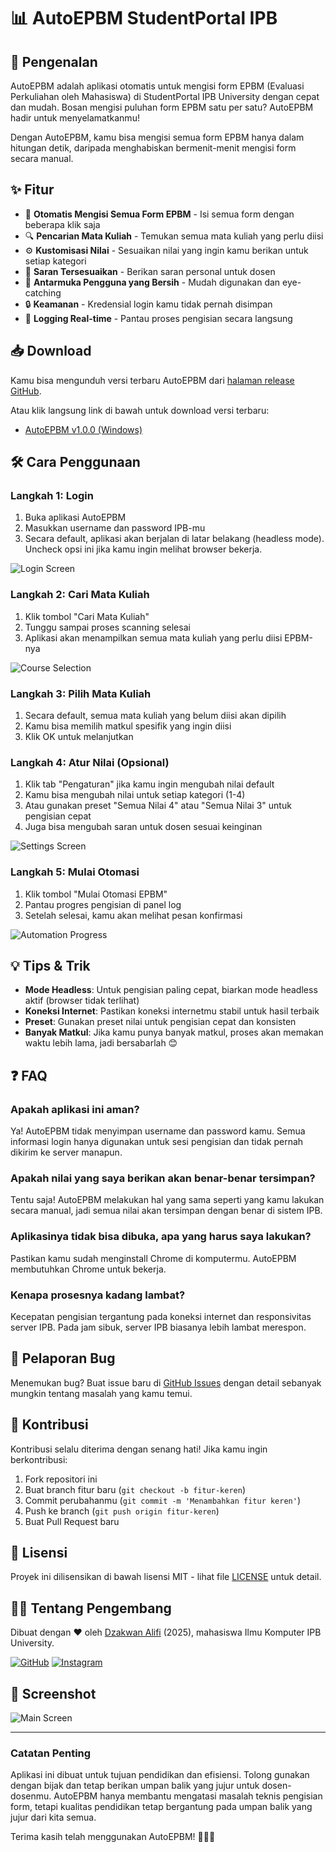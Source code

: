 # 📊 AutoEPBM StudentPortal IPB

## 🌟 Pengenalan

AutoEPBM adalah aplikasi otomatis untuk mengisi form EPBM (Evaluasi Perkuliahan oleh Mahasiswa) di StudentPortal IPB University dengan cepat dan mudah. Bosan mengisi puluhan form EPBM satu per satu? AutoEPBM hadir untuk menyelamatkanmu! 

Dengan AutoEPBM, kamu bisa mengisi semua form EPBM hanya dalam hitungan detik, daripada menghabiskan bermenit-menit mengisi form secara manual.

## ✨ Fitur

- 🚀 **Otomatis Mengisi Semua Form EPBM** - Isi semua form dengan beberapa klik saja
- 🔍 **Pencarian Mata Kuliah** - Temukan semua mata kuliah yang perlu diisi
- ⚙️ **Kustomisasi Nilai** - Sesuaikan nilai yang ingin kamu berikan untuk setiap kategori
- 📝 **Saran Tersesuaikan** - Berikan saran personal untuk dosen
- 🎨 **Antarmuka Pengguna yang Bersih** - Mudah digunakan dan eye-catching
- 🔒 **Keamanan** - Kredensial login kamu tidak pernah disimpan
- 💬 **Logging Real-time** - Pantau proses pengisian secara langsung

## 📥 Download

Kamu bisa mengunduh versi terbaru AutoEPBM dari [halaman release GitHub](https://github.com/dzakwanalifi/AutoEPBM-App/releases/latest).

Atau klik langsung link di bawah untuk download versi terbaru:
- [AutoEPBM v1.0.0 (Windows)](https://github.com/dzakwanalifi/AutoEPBM-App/releases/download/v1.0.0/AutoEPBM.exe)

## 🛠️ Cara Penggunaan

### Langkah 1: Login

1. Buka aplikasi AutoEPBM
2. Masukkan username dan password IPB-mu
3. Secara default, aplikasi akan berjalan di latar belakang (headless mode). Uncheck opsi ini jika kamu ingin melihat browser bekerja.

![Login Screen](screenshots/login_screen.png)

### Langkah 2: Cari Mata Kuliah

1. Klik tombol "Cari Mata Kuliah"
2. Tunggu sampai proses scanning selesai
3. Aplikasi akan menampilkan semua mata kuliah yang perlu diisi EPBM-nya

![Course Selection](screenshots/course_selection.png)

### Langkah 3: Pilih Mata Kuliah

1. Secara default, semua mata kuliah yang belum diisi akan dipilih
2. Kamu bisa memilih matkul spesifik yang ingin diisi
3. Klik OK untuk melanjutkan

### Langkah 4: Atur Nilai (Opsional)

1. Klik tab "Pengaturan" jika kamu ingin mengubah nilai default
2. Kamu bisa mengubah nilai untuk setiap kategori (1-4)
3. Atau gunakan preset "Semua Nilai 4" atau "Semua Nilai 3" untuk pengisian cepat
4. Juga bisa mengubah saran untuk dosen sesuai keinginan

![Settings Screen](screenshots/settings_screen.png)

### Langkah 5: Mulai Otomasi

1. Klik tombol "Mulai Otomasi EPBM"
2. Pantau progres pengisian di panel log
3. Setelah selesai, kamu akan melihat pesan konfirmasi

![Automation Progress](screenshots/automation_progress.png)

## 💡 Tips & Trik

- **Mode Headless**: Untuk pengisian paling cepat, biarkan mode headless aktif (browser tidak terlihat)
- **Koneksi Internet**: Pastikan koneksi internetmu stabil untuk hasil terbaik
- **Preset**: Gunakan preset nilai untuk pengisian cepat dan konsisten
- **Banyak Matkul**: Jika kamu punya banyak matkul, proses akan memakan waktu lebih lama, jadi bersabarlah 😊

## ❓ FAQ

### Apakah aplikasi ini aman?
Ya! AutoEPBM tidak menyimpan username dan password kamu. Semua informasi login hanya digunakan untuk sesi pengisian dan tidak pernah dikirim ke server manapun.

### Apakah nilai yang saya berikan akan benar-benar tersimpan?
Tentu saja! AutoEPBM melakukan hal yang sama seperti yang kamu lakukan secara manual, jadi semua nilai akan tersimpan dengan benar di sistem IPB.

### Aplikasinya tidak bisa dibuka, apa yang harus saya lakukan?
Pastikan kamu sudah menginstall Chrome di komputermu. AutoEPBM membutuhkan Chrome untuk bekerja.

### Kenapa prosesnya kadang lambat?
Kecepatan pengisian tergantung pada koneksi internet dan responsivitas server IPB. Pada jam sibuk, server IPB biasanya lebih lambat merespon.

## 🐛 Pelaporan Bug

Menemukan bug? Buat issue baru di [GitHub Issues](https://github.com/dzakwanalifi/AutoEPBM-App/issues) dengan detail sebanyak mungkin tentang masalah yang kamu temui.

## 🤝 Kontribusi

Kontribusi selalu diterima dengan senang hati! Jika kamu ingin berkontribusi:

1. Fork repositori ini
2. Buat branch fitur baru (`git checkout -b fitur-keren`)
3. Commit perubahanmu (`git commit -m 'Menambahkan fitur keren'`)
4. Push ke branch (`git push origin fitur-keren`)
5. Buat Pull Request baru

## 📄 Lisensi

Proyek ini dilisensikan di bawah lisensi MIT - lihat file [LICENSE](LICENSE) untuk detail.

## 👨‍💻 Tentang Pengembang

Dibuat dengan ❤️ oleh [Dzakwan Alifi](https://github.com/dzakwanalifi) (2025), mahasiswa Ilmu Komputer IPB University.

[![GitHub](https://img.shields.io/badge/GitHub-dzakwanalifi-black?style=flat&logo=github)](https://github.com/dzakwanalifi/)
[![Instagram](https://img.shields.io/badge/Instagram-dzakwanalifi-purple?style=flat&logo=instagram)](https://www.instagram.com/dzakwanalifi)

## 📸 Screenshot

![Main Screen](screenshots/main_screen.png)

---

### Catatan Penting

Aplikasi ini dibuat untuk tujuan pendidikan dan efisiensi. Tolong gunakan dengan bijak dan tetap berikan umpan balik yang jujur untuk dosen-dosenmu. AutoEPBM hanya membantu mengatasi masalah teknis pengisian form, tetapi kualitas pendidikan tetap bergantung pada umpan balik yang jujur dari kita semua.

Terima kasih telah menggunakan AutoEPBM! 👨‍🎓✨
